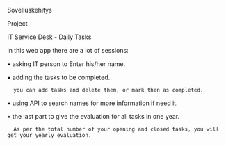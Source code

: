 Sovelluskehitys

Project

IT Service Desk - Daily Tasks

in this web app there are a lot of sessions:

•	asking IT person to Enter his/her name.

•	adding the tasks to be completed.
  
      you can add tasks and delete them, or mark then as completed.

•	using API to search names for more information if need it.

•	the last part to give the evaluation for all tasks in one year.

      As per the total number of your opening and closed tasks, you will get your yearly evaluation.
